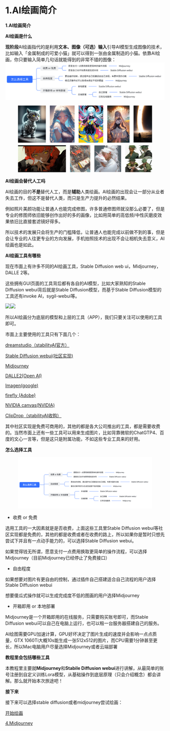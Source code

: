 # 1.AI绘画简介

**1.AI绘画简介**

**AI绘画是什么**

**现阶段**AI绘画指代的是利用**文本、图像（可选）输入**引导AI模型生成图像的技术，比如输入「金属制成的可爱小猫」就可以得到一张由金属制造的小猫。依靠AI绘画，你只要输入简单几句话就能得到的非常不错的图像：![](<../.gitbook/assets/image (1) (1).png>)

<figure><img src="../.gitbook/assets/image (2) (1) (1).png" alt=""><figcaption></figcaption></figure>

**AI绘画会替代人工吗**

AI绘画的目的**不是**替代人工，而是**辅助**人类绘画。AI绘画的出现会让一部分从业者失去工作，但这不是替代人类，而只是生产力提升的必然结果。

例如照片美颜功能让普通人也能完成修图，许多普通修图师就没那么必要了，但是专业的修图师依旧能够创作出好的多的画像，比如用简单的高低频/中性灰磨皮效果依旧比直接套滤镜好得多。

所以技术的发展只会将生产的门槛降低，让普通人也能完成以前做不到的事，但是会让专业的人往更专业的方向发展，手机拍照技术的出现不会让相机失去意义，AI绘画也是如此。

**AI绘画工具有哪些**

现在市面上有许多不同的AI绘画工具，Stable Diffusion web ui，Midjourney，DALLE 2等。

这些拥有GUI页面的工具背后都有各自的AI模型，比如大家熟知的Stable Diffusion webui背后就是Stable Diffusion模型，而基于Stable Diffusion模型的工具还有invoke AI，sygil-webui等。

![](https://z28pynubvc.feishu.cn/space/api/box/stream/download/asynccode/?code=MzVjMWNiZWU2NGVkNmEzZGJjZjAwNjZmMzFjYThjOTdfZlExSk4xNHpuSnB2ZVdEY21kUFozN2dsblRjSWk2Y1BfVG9rZW46VXlYcmJJN05jb2Y0RmZ4SG1VSWNaUVZ6bmNjXzE2ODM2MjMwOTE6MTY4MzYyNjY5MV9WNA)![](https://z28pynubvc.feishu.cn/space/api/box/stream/download/asynccode/?code=M2FmM2EyNjQ3ZWYxMTJkYTQ5NTg0YjUyYWM1NTg5YTZfTzVza0d4WXhjSG9OcmJSVjBVS2JEMXV1YzFWZlZxYzBfVG9rZW46WnpwNmJjY2Vlb0wwd1V4bzVEMWNsM21obmtjXzE2ODM2MjMwOTE6MTY4MzYyNjY5MV9WNA)

所以AI绘画分为底层的模型和上层的工具（APP），我们只要关注可以使用的工具即可。

市面上主要使用的工具只有下面几个：

[dreamstudio（stabilityAI官方）](https://beta.dreamstudio.ai/generate)

[Stable Diffusion webui(社区实现)](https://github.com/AUTOMATIC1111/stable-diffusion-webui)

[Midjourney](https://www.midjourney.com/)

[DALLE2(Open AI)](https://openai.com/product/dall-e-2)

[Imagen(google)](https://imagen.research.google/)

[firefly (Adobe)](https://www.adobe.com/sensei/generative-ai/firefly.html)

[NVIDIA canvas(NVIDIA)](https://www.nvidia.com/en-us/studio/canvas/)

[ClipDrop（stabilityAI收购）](https://clipdrop.co/stable-diffusion)

其中社区实现是免费可商用的，其他的都是各大公司推出的工具，都是需要收费的。当然市面上还有一些工具可以用来生成图片，比如背靠微软的ChatGTP4、百度的文心一言等，但是这只是附属功能，不如这些专业工具来的好用。

**怎么选择工具**

<figure><img src="../.gitbook/assets/image (2) (1).png" alt=""><figcaption></figcaption></figure>

* 收费 or 免费

选用工具的一大因素就是是否收费，上面这些工具里Stable Diffusion webui等社区实现都是免费的，其他的都是收费或者在收费的路上，所以如果你是暂时只想先尝试下并且有一点动手能力的，可以选择Stable Diffusion webui。

如果觉得钱无所谓，愿意支付一点费用换取更简单的操作流程，可以选择Midjourney（目前Midjourney已经停止了免费接口）

* 自由程度

如果想要对图片有更自由的控制，通过插件自己搭建适合自己流程的用户选择Stable Diffusion webui

想要傻瓜式操作就可以生成完成度不低的图画的用户选择Midjourney

* 开箱即用 or 本地部署

Midjourney是一个开箱即用的在线服务，只需要购买账号即可，而Stable Diffusion webui可以自己在电脑上运行，也可以租一台服务器搭建自己的服务。

AI绘图需要GPU加速计算，GPU好坏决定了图片生成的速度并会影响一点点质量，GTX 1060Ti大概10s能生成一张512x512的图片，而CPU需要1分钟甚至更长，所以Mac电脑用户尽量选择Midjourney或者云端部署

**教程里会包括哪些工具**

本教程里主要就**Midjourney**和**Stabile Diffusion webui**进行讲解，从最简单的账号注册到自定义训练Lora模型，从基础操作到底层原理（只会介绍概念）都会讲解。那么就开始本次旅途吧！

**接下来**

接下来可以选择stable diffusion或者midjourney尝试绘画：

[开始绘画](https://z28pynubvc.feishu.cn/wiki/wikcnOvhJqkOqRuIyFiN3cCbdvc)

[4.Midjourney](https://z28pynubvc.feishu.cn/wiki/wikcndiiJlR26S6hG4GW06cnN6f)
